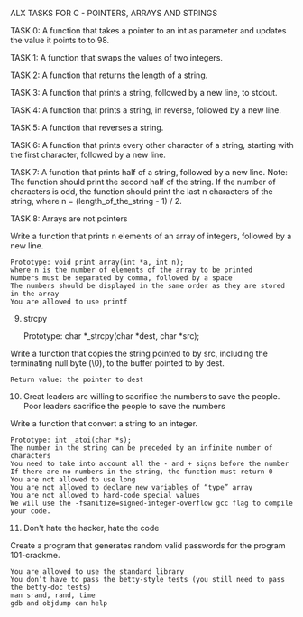 ALX TASKS FOR C - POINTERS, ARRAYS AND STRINGS

TASK 0: A function that takes a pointer to an int as parameter and updates the value it points to to 98.

TASK 1: A function that swaps the values of two integers.

TASK 2: A function that returns the length of a string.

TASK 3: A function that prints a string, followed by a new line, to stdout.

TASK 4: A function that prints a string, in reverse, followed by a new line.

TASK 5: A function that reverses a string.

TASK 6: A function that prints every other character of a string, starting with the first character, followed by a new line.

TASK 7: A function that prints half of a string, followed by a new line. 
Note: The function should print the second half of the string. If the number of characters is odd, the function should print the last n characters of the string, where n = (length_of_the_string - 1) / 2.

TASK 8: Arrays are not pointers

Write a function that prints n elements of an array of integers, followed by a new line.

    Prototype: void print_array(int *a, int n);
    where n is the number of elements of the array to be printed
    Numbers must be separated by comma, followed by a space
    The numbers should be displayed in the same order as they are stored in the array
    You are allowed to use printf

9. strcpy

    Prototype: char *_strcpy(char *dest, char *src);

Write a function that copies the string pointed to by src, including the terminating null byte (\0), to the buffer pointed to by dest.

    Return value: the pointer to dest

10. Great leaders are willing to sacrifice the numbers to save the people. Poor leaders sacrifice the people to save the numbers

Write a function that convert a string to an integer.

    Prototype: int _atoi(char *s);
    The number in the string can be preceded by an infinite number of characters
    You need to take into account all the - and + signs before the number
    If there are no numbers in the string, the function must return 0
    You are not allowed to use long
    You are not allowed to declare new variables of “type” array
    You are not allowed to hard-code special values
    We will use the -fsanitize=signed-integer-overflow gcc flag to compile your code.

11. Don't hate the hacker, hate the code

Create a program that generates random valid passwords for the program 101-crackme.

    You are allowed to use the standard library
    You don’t have to pass the betty-style tests (you still need to pass the betty-doc tests)
    man srand, rand, time
    gdb and objdump can help

